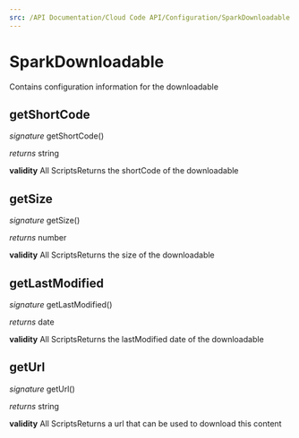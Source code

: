 ```yaml
---
src: /API Documentation/Cloud Code API/Configuration/SparkDownloadable.md
---
```


# SparkDownloadable

Contains configuration information for the downloadable



## getShortCode
_signature_ getShortCode()</p>
_returns_ string</p>
<b>validity</b> All ScriptsReturns the shortCode of the downloadable

## getSize
_signature_ getSize()</p>
_returns_ number</p>
<b>validity</b> All ScriptsReturns the size of the downloadable

## getLastModified
_signature_ getLastModified()</p>
_returns_ date</p>
<b>validity</b> All ScriptsReturns the lastModified date of the downloadable

## getUrl
_signature_ getUrl()</p>
_returns_ string</p>
<b>validity</b> All ScriptsReturns a url that can be used to download this content

